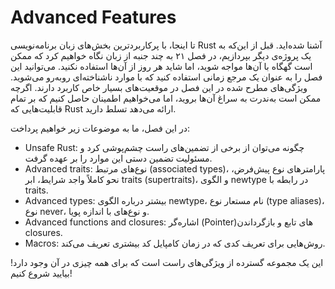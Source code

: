 # Advanced Features

تا اینجا، با پرکاربردترین بخش‌های زبان برنامه‌نویسی Rust آشنا شده‌اید.
قبل از این‌که به یک پروژه‌ی دیگر بپردازیم، در فصل ۲۱ به چند جنبه از زبان نگاه خواهیم کرد
که ممکن است گهگاه با آن‌ها مواجه شوید، اما شاید هر روز از آن‌ها استفاده نکنید.
می‌توانید این فصل را به عنوان یک مرجع زمانی استفاده کنید که با موارد ناشناخته‌ای روبه‌رو می‌شوید.
ویژگی‌های مطرح شده در این فصل در موقعیت‌های بسیار خاص کاربرد دارند.
اگرچه ممکن است به‌ندرت به سراغ آن‌ها بروید،
اما می‌خواهیم اطمینان حاصل کنیم که بر تمام قابلیت‌هایی که Rust ارائه می‌دهد تسلط دارید.

در این فصل، ما به موضوعات زیر خواهیم پرداخت:

- Unsafe Rust: چگونه می‌توان از برخی از تضمین‌های راست چشم‌پوشی کرد و مسئولیت تضمین دستی این موارد را بر عهده گرفت.
- Advanced traits: نوع‌های مرتبط (associated types)، پارامترهای نوع پیش‌فرض، نحو کاملاً واجد شرایط، ابر traits (supertraits)، و الگوی newtype در رابطه با traits.
- Advanced types: بیشتر درباره الگوی newtype، نام مستعار نوع (type aliases)، نوع never، و نوع‌های با اندازه پویا.
- Advanced functions and closures: اشاره‌گر (Pointer)های تابع و بازگرداندن closures.
- Macros: روش‌هایی برای تعریف کدی که در زمان کامپایل کد بیشتری تعریف می‌کند.

این یک مجموعه گسترده از ویژگی‌های راست است که برای همه چیزی در آن وجود دارد! بیایید شروع کنیم!
